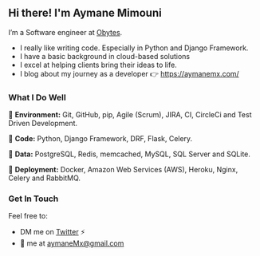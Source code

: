## Hi there! I'm Aymane Mimouni
I’m a Software engineer at [Obytes](https://www.obytes.com/).

- I really like writing code. Especially in Python and Django Framework.
- I have a basic background in cloud-based solutions
- I excel at helping clients bring their ideas to life.
- I blog about my journey as a developer :point_right: https://aymanemx.com/


### What I Do Well
🚀  **Environment:** Git, GitHub, pip, Agile (Scrum), JIRA, CI, CircleCi and Test Driven Development.

🚀  **Code:** Python, Django Framework, DRF, Flask, Celery.

🚀  **Data:** PostgreSQL, Redis, memcached, MySQL, SQL Server and SQLite.

🚀  **Deployment:** Docker, Amazon Web Services (AWS), Heroku, Nginx, Celery and RabbitMQ.

### Get In Touch
Feel free to:

- DM me on [Twitter](https://twitter.com/aymane_max) ⚡
- 📧 me at aymaneMx@gmail.com
